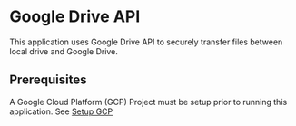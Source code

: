# Google Drive API

This application uses Google Drive API to securely transfer files between local drive and Google Drive. 

## Prerequisites
A Google Cloud Platform (GCP) Project must be setup prior to running this application. See [Setup GCP](doc/setup-gcp.md)
